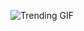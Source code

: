 
<!-- GIF_SECTION -->
![Trending GIF](https://media2.giphy.com/media/v1.Y2lkPThiYjIxNzcyZnB0b3BmZmZieXZhdmEwNzVsdXQzaTljM2VyaWd1YW8wdXlmbjYxOSZlcD12MV9naWZzX3NlYXJjaCZjdD1n/Ah9o4OswzOuFSRUN57/giphy.gif)
<!-- END_GIF_SECTION -->
